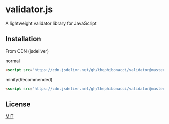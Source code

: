# validator.js

A lightweight validator library for JavaScript

## Installation

From CDN (jsdeliver)

normal
```html
<script src="https://cdn.jsdelivr.net/gh/thephibonacci/validator@master/src/validator.js"></script>
```
minify(Recommended)
```html
<script src="https://cdn.jsdelivr.net/gh/thephibonacci/validator@master/min/validator.min.js"></script>
```

## License

[MIT](https://choosealicense.com/licenses/mit/)

